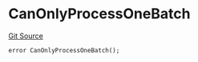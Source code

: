 # CanOnlyProcessOneBatch
[Git Source](https://github.com/matter-labs/zksync-contracts/blob/c6e73735b89a4b474234f6471e326125c9069f15/contracts/l1-contracts/common/L1ContractErrors.sol)


```solidity
error CanOnlyProcessOneBatch();
```


